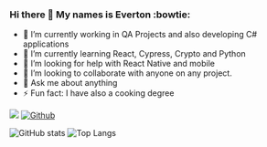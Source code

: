 ### Hi there 👋 My names is Everton :bowtie:


<!--
**everton159/everton159** is a ✨ _special_ ✨ repository because its `README.md` (this file) appears on your GitHub profile.

Here are some ideas to get you started:

- 🔭 I’m currently working on ...
- 🌱 I’m currently learning ...
- 👯 I’m looking to collaborate on ...
- 🤔 I’m looking for help with ...
- 💬 Ask me about ...
- 📫 How to reach me: ...
- 😄 Pronouns: ...
- ⚡ Fun fact: ...
-->
- 🔭 I’m currently working in QA Projects and also developing C# applications
- 🌱 I’m currently learning React, Cypress, Crypto and Python
- 🤔 I’m looking for help with React Native and mobile
- 👯 I’m looking to collaborate with anyone on any project.
- 💬 Ask me about anything
- ⚡ Fun fact: I have also a cooking degree

![](https://visitor-badge.laobi.icu/badge?page_id=everton159.everton159)
[![Github](https://img.shields.io/github/followers/everton159?label=Follow&style=social)](https://github.com/everton159)

![GitHub stats](https://github-readme-stats.vercel.app/api?username=everton159&show_icons=true&theme=tokyonight)
![Top Langs](https://github-readme-stats.vercel.app/api/top-langs/?username=everton159&theme=tokyonight)


